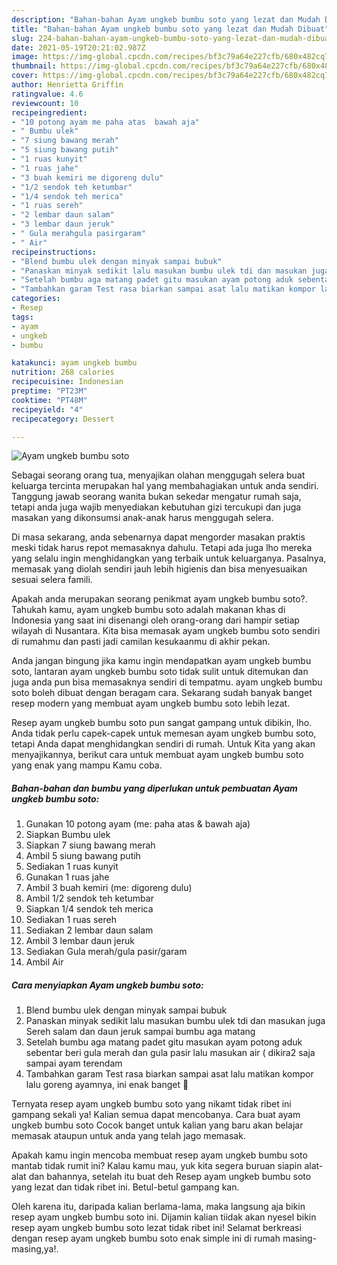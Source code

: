 ```yaml
---
description: "Bahan-bahan Ayam ungkeb bumbu soto yang lezat dan Mudah Dibuat"
title: "Bahan-bahan Ayam ungkeb bumbu soto yang lezat dan Mudah Dibuat"
slug: 224-bahan-bahan-ayam-ungkeb-bumbu-soto-yang-lezat-dan-mudah-dibuat
date: 2021-05-19T20:21:02.987Z
image: https://img-global.cpcdn.com/recipes/bf3c79a64e227cfb/680x482cq70/ayam-ungkeb-bumbu-soto-foto-resep-utama.jpg
thumbnail: https://img-global.cpcdn.com/recipes/bf3c79a64e227cfb/680x482cq70/ayam-ungkeb-bumbu-soto-foto-resep-utama.jpg
cover: https://img-global.cpcdn.com/recipes/bf3c79a64e227cfb/680x482cq70/ayam-ungkeb-bumbu-soto-foto-resep-utama.jpg
author: Henrietta Griffin
ratingvalue: 4.6
reviewcount: 10
recipeingredient:
- "10 potong ayam me paha atas  bawah aja"
- " Bumbu ulek"
- "7 siung bawang merah"
- "5 siung bawang putih"
- "1 ruas kunyit"
- "1 ruas jahe"
- "3 buah kemiri me digoreng dulu"
- "1/2 sendok teh ketumbar"
- "1/4 sendok teh merica"
- "1 ruas sereh"
- "2 lembar daun salam"
- "3 lembar daun jeruk"
- " Gula merahgula pasirgaram"
- " Air"
recipeinstructions:
- "Blend bumbu ulek dengan minyak sampai bubuk"
- "Panaskan minyak sedikit lalu masukan bumbu ulek tdi dan masukan juga Sereh salam dan daun jeruk sampai bumbu aga matang"
- "Setelah bumbu aga matang padet gitu masukan ayam potong aduk sebentar beri gula merah dan gula pasir lalu masukan air ( dikira2 saja sampai ayam terendam"
- "Tambahkan garam Test rasa biarkan sampai asat lalu matikan kompor lalu goreng ayamnya, ini enak banget 🤤"
categories:
- Resep
tags:
- ayam
- ungkeb
- bumbu

katakunci: ayam ungkeb bumbu 
nutrition: 268 calories
recipecuisine: Indonesian
preptime: "PT23M"
cooktime: "PT48M"
recipeyield: "4"
recipecategory: Dessert

---
```



![Ayam ungkeb bumbu soto](https://img-global.cpcdn.com/recipes/bf3c79a64e227cfb/680x482cq70/ayam-ungkeb-bumbu-soto-foto-resep-utama.jpg)

Sebagai seorang orang tua, menyajikan olahan menggugah selera buat keluarga tercinta merupakan hal yang membahagiakan untuk anda sendiri. Tanggung jawab seorang  wanita bukan sekedar mengatur rumah saja, tetapi anda juga wajib menyediakan kebutuhan gizi tercukupi dan juga masakan yang dikonsumsi anak-anak harus menggugah selera.

Di masa  sekarang, anda sebenarnya dapat mengorder masakan praktis meski tidak harus repot memasaknya dahulu. Tetapi ada juga lho mereka yang selalu ingin menghidangkan yang terbaik untuk keluarganya. Pasalnya, memasak yang diolah sendiri jauh lebih higienis dan bisa menyesuaikan sesuai selera famili. 



Apakah anda merupakan seorang penikmat ayam ungkeb bumbu soto?. Tahukah kamu, ayam ungkeb bumbu soto adalah makanan khas di Indonesia yang saat ini disenangi oleh orang-orang dari hampir setiap wilayah di Nusantara. Kita bisa memasak ayam ungkeb bumbu soto sendiri di rumahmu dan pasti jadi camilan kesukaanmu di akhir pekan.

Anda jangan bingung jika kamu ingin mendapatkan ayam ungkeb bumbu soto, lantaran ayam ungkeb bumbu soto tidak sulit untuk ditemukan dan juga anda pun bisa memasaknya sendiri di tempatmu. ayam ungkeb bumbu soto boleh dibuat dengan beragam cara. Sekarang sudah banyak banget resep modern yang membuat ayam ungkeb bumbu soto lebih lezat.

Resep ayam ungkeb bumbu soto pun sangat gampang untuk dibikin, lho. Anda tidak perlu capek-capek untuk memesan ayam ungkeb bumbu soto, tetapi Anda dapat menghidangkan sendiri di rumah. Untuk Kita yang akan menyajikannya, berikut cara untuk membuat ayam ungkeb bumbu soto yang enak yang mampu Kamu coba.

<!--inarticleads1-->

##### Bahan-bahan dan bumbu yang diperlukan untuk pembuatan Ayam ungkeb bumbu soto:

1. Gunakan 10 potong ayam (me: paha atas &amp; bawah aja)
1. Siapkan  Bumbu ulek
1. Siapkan 7 siung bawang merah
1. Ambil 5 siung bawang putih
1. Sediakan 1 ruas kunyit
1. Gunakan 1 ruas jahe
1. Ambil 3 buah kemiri (me: digoreng dulu)
1. Ambil 1/2 sendok teh ketumbar
1. Siapkan 1/4 sendok teh merica
1. Sediakan 1 ruas sereh
1. Sediakan 2 lembar daun salam
1. Ambil 3 lembar daun jeruk
1. Sediakan  Gula merah/gula pasir/garam
1. Ambil  Air




<!--inarticleads2-->

##### Cara menyiapkan Ayam ungkeb bumbu soto:

1. Blend bumbu ulek dengan minyak sampai bubuk
1. Panaskan minyak sedikit lalu masukan bumbu ulek tdi dan masukan juga Sereh salam dan daun jeruk sampai bumbu aga matang
1. Setelah bumbu aga matang padet gitu masukan ayam potong aduk sebentar beri gula merah dan gula pasir lalu masukan air ( dikira2 saja sampai ayam terendam
1. Tambahkan garam Test rasa biarkan sampai asat lalu matikan kompor lalu goreng ayamnya, ini enak banget 🤤




Ternyata resep ayam ungkeb bumbu soto yang nikamt tidak ribet ini gampang sekali ya! Kalian semua dapat mencobanya. Cara buat ayam ungkeb bumbu soto Cocok banget untuk kalian yang baru akan belajar memasak ataupun untuk anda yang telah jago memasak.

Apakah kamu ingin mencoba membuat resep ayam ungkeb bumbu soto mantab tidak rumit ini? Kalau kamu mau, yuk kita segera buruan siapin alat-alat dan bahannya, setelah itu buat deh Resep ayam ungkeb bumbu soto yang lezat dan tidak ribet ini. Betul-betul gampang kan. 

Oleh karena itu, daripada kalian berlama-lama, maka langsung aja bikin resep ayam ungkeb bumbu soto ini. Dijamin kalian tiidak akan nyesel bikin resep ayam ungkeb bumbu soto lezat tidak ribet ini! Selamat berkreasi dengan resep ayam ungkeb bumbu soto enak simple ini di rumah masing-masing,ya!.


